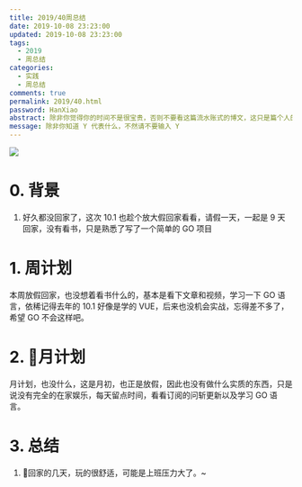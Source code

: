 ```yaml
---
title: 2019/40周总结
date: 2019-10-08 23:23:00
updated: 2019-10-08 23:23:00
tags:
  - 2019
  - 周总结
categories: 
  - 实践
  - 周总结
comments: true
permalink: 2019/40.html  
password: HanXiao
abstract: 除非你觉得你的时间不是很宝贵，否则不要看这篇流水账式的博文，这只是篇个人的工作的学习一个总结而已，没有包含任何的技术细节
message: 除非你知道 Y 代表什么，不然请不要输入 Y
---
```


![][0]  

# 0. 背景

1. 好久都没回家了，这次 10.1 也趁个放大假回家看看，请假一天，一起是 9 天回家，没有看书，只是熟悉了写了一个简单的 GO 项目

<!--more-->

# 1. 周计划

本周放假回家，也没想着看书什么的，基本是看下文章和视频，学习一下 GO 语言，依稀记得去年的 10.1 好像是学的 VUE，后来也没机会实战，忘得差不多了，希望 GO 不会这样吧。

# 2. 月计划

月计划，也没什么，这是月初，也正是放假，因此也没有做什么实质的东西，只是说没有完全的在家娱乐，每天留点时间，看看订阅的问斩更新以及学习 GO 语言。

# 3. 总结

1. 回家的几天，玩的很舒适，可能是上班压力大了。~

[0]: https://leran2deeplearnjavawebtech.oss-cn-beijing.aliyuncs.com/background/2019-10-05%E4%B8%AD%E5%9B%BD%E6%9C%BA%E9%95%BF.webp